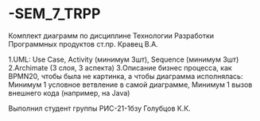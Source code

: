 # -SEM_7_TRPP
Комплект диаграмм по дисциплине Технологии Разработки Программных продуктов ст.пр. Кравец В.А.

1.UML: Use Case, Activity (минимум 3шт), Sequence (минимум 3шт)
2.Archimate (3 слоя, 3 аспекта)
3.Описание бизнес процесса, как BPMN20, чтобы была не картинка, а чтобы диаграмма исполнялась: Минимум 1 условное ветвление в самой диаграмме, Минимум 1 вызов внешнего кода (например, на Java)

Выполнил студент группы РИС-21-1бзу Голубцов К.К.
